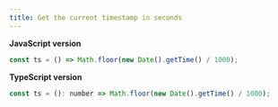 ```yaml
---
title: Get the current timestamp in seconds
---
```


**JavaScript version**

```js
const ts = () => Math.floor(new Date().getTime() / 1000);
```

**TypeScript version**

```js
const ts = (): number => Math.floor(new Date().getTime() / 1000);
```
